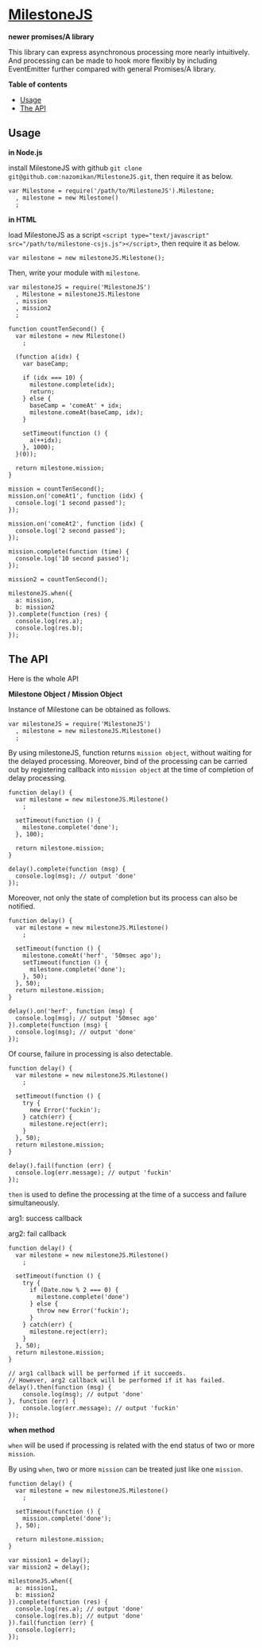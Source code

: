 <a name="README">[MilestoneJS](https://github.com/nazomikan/MilestoneJS)</a>
=======

**newer promises/A library**


This library can express asynchronous processing more nearly intuitively.
And processing can be made to hook more flexibly by including EventEmitter further compared with general Promises/A library.



**Table of contents**

* [Usage](#Usage)
* [The API](#TheAPI)

## <a name="Usage">Usage</a>

**in Node.js**

install MilestoneJS with github `git clone git@github.com:nazomikan/MilestoneJS.git`, then require it as below.

    var Milestone = require('/path/to/MilestoneJS').Milestone;
      , milestone = new Milestone()
      ;

**in HTML**

load MilestoneJS as a script `<script type="text/javascript" src="/path/to/milestone-csjs.js"></script>`, then require it as below.

    var milestone = new milestoneJS.Milestone();

Then, write your module with `milestone`.

    var milestoneJS = require('MilestoneJS')
      , Milestone = milestoneJS.Milestone
      , mission
      , mission2
      ;

    function countTenSecond() {
      var milestone = new Milestone()
        ;

      (function a(idx) {
        var baseCamp;
        
        if (idx === 10) {
          milestone.complete(idx);
          return;
        } else {
          baseCamp = 'comeAt' + idx;
          milestone.comeAt(baseCamp, idx);
        }

        setTimeout(function () {
          a(++idx);
        }, 1000);
      }(0));

      return milestone.mission;
    }

    mission = countTenSecond();
    mission.on('comeAt1', function (idx) {
      console.log('1 second passed');
    });

    mission.on('comeAt2', function (idx) {
      console.log('2 second passed');
    });

    mission.complete(function (time) {
      console.log('10 second passed');
    });

    mission2 = countTenSecond();

    milestoneJS.when({
      a: mission,
      b: mission2
    }).complete(function (res) {
      console.log(res.a);
      console.log(res.b);
    });

## <a name="TheAPI">The API</a>

Here is the whole API

**Milestone Object / Mission Object**

Instance of Milestone can be obtained as follows. 

    var milestoneJS = require('MilestoneJS')
      , milestone = new milestoneJS.Milestone()
      ;

By using milestoneJS, function returns `mission object`, without waiting for the delayed processing. 
Moreover, bind of the processing can be carried out by registering callback into `mission object` at the time of completion of delay processing. 

    function delay() {
      var milestone = new milestoneJS.Milestone()
        ;
      
      setTimeout(function () {
      	milestone.complete('done');
      }, 100);
       
      return milestone.mission;
    }
    
    delay().complete(function (msg) {
      console.log(msg); // output 'done'
    });

Moreover, not only the state of completion but its process can also be notified. 

    function delay() {
      var milestone = new milestoneJS.Milestone()
        ;
      
      setTimeout(function () {
      	milestone.comeAt('herf', '50msec ago');
      	setTimeout(function () {
      	  milestone.complete('done');
      	}, 50);
      }, 50);
      return milestone.mission;
    }
    
    delay().on('herf', function (msg) {
      console.log(msg); // output '50msec ago'
    }).complete(function (msg) {
      console.log(msg); // output 'done'
    });

Of course, failure in processing is also detectable. 

    function delay() {
      var milestone = new milestoneJS.Milestone()
        ;
      
      setTimeout(function () {
      	try {
      	  new Error('fuckin');
      	} catch(err) {
      	  milestone.reject(err);
      	}
      }, 50);
      return milestone.mission;
    }
    
    delay().fail(function (err) {
      console.log(err.message); // output 'fuckin'
    });

`then` is used to define the processing at the time of a success and failure simultaneously.

arg1: success callback

arg2: fail callback

    function delay() {
      var milestone = new milestoneJS.Milestone()
        ;
      
      setTimeout(function () {
      	try {
      	  if (Date.now % 2 === 0) {
      	    milestone.complete('done')
      	  } else {
      	    throw new Error('fuckin');
      	  }
      	} catch(err) {
      	  milestone.reject(err);
      	}
      }, 50);
      return milestone.mission;
    }
    
    // arg1 callback will be performed if it succeeds. 
    // However, arg2 callback will be performed if it has failed. 
    delay().then(function (msg) {
    	console.log(msg); // output 'done'
    }, function (err) {
    	console.log(err.message); // output 'fuckin'
    });


**when method**

`when` will be used if processing is related with the end status of two or more `mission`. 

By using `when`, two or more `mission` can be treated just like one `mission`. 

    function delay() {
      var milestone = new milestoneJS.Milestone()
        ;
      
      setTimeout(function () {
      	mission.complete('done');
      }, 50);
    
      return milestone.mission;
    }
    
    var mission1 = delay();
    var mission2 = delay();
    
    milestoneJS.when({
      a: mission1,
      b: mission2
    }).complete(function (res) {
      console.log(res.a); // output 'done'
      console.log(res.b); // output 'done'
    }).fail(function (err) {
      console.log(err);
    });
